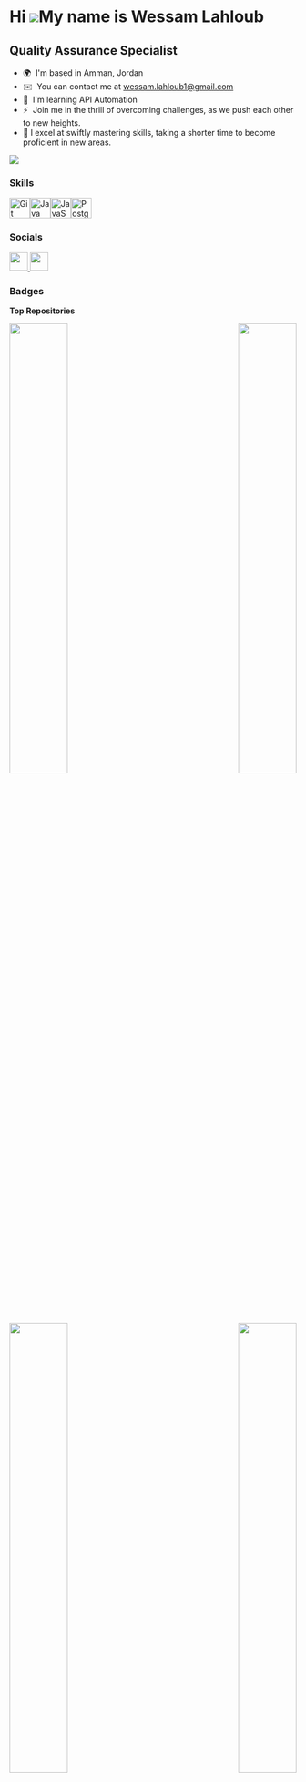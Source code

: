Hi ![](https://user-images.githubusercontent.com/18350557/176309783-0785949b-9127-417c-8b55-ab5a4333674e.gif)My name is Wessam Lahloub
======================================================================================================================================

Quality Assurance Specialist
----------------------------

* 🌍  I'm based in Amman, Jordan
* ✉️  You can contact me at [wessam.lahloub1@gmail.com](mailto:wessam.lahloub1@gmail.com)
* 🧠  I'm learning API Automation
* ⚡  Join me in the thrill of overcoming challenges, as we push each other to new heights.
* 🚀 I excel at swiftly mastering skills, taking a shorter time to become proficient in new areas.


<a href="https://www.github.com/WessamLahloub" target="_blank" rel="noreferrer"><img
src="https://img.shields.io/github/followers/WessamLahloub?logo=github&style=for-the-badge&color=0891b2&labelColor=1c1917" /></a>

### Skills


<p align="left">
<a href="https://git-scm.com/" target="_blank" rel="noreferrer"><img src="https://raw.githubusercontent.com/danielcranney/readme-generator/main/public/icons/skills/git-colored.svg" width="36" height="36" alt="Git" /></a><a href="https://www.oracle.com/java/" target="_blank" rel="noreferrer"><img src="https://raw.githubusercontent.com/danielcranney/readme-generator/main/public/icons/skills/java-colored.svg" width="36" height="36" alt="Java" /></a><a href="https://developer.mozilla.org/en-US/docs/Web/JavaScript" target="_blank" rel="noreferrer"><img src="https://raw.githubusercontent.com/danielcranney/readme-generator/main/public/icons/skills/javascript-colored.svg" width="36" height="36" alt="JavaScript" /></a><a href="https://www.postgresql.org/" target="_blank" rel="noreferrer"><img src="https://raw.githubusercontent.com/danielcranney/readme-generator/main/public/icons/skills/postgresql-colored.svg" width="36" height="36" alt="PostgreSQL" /></a>
</p>


### Socials

<p align="left"> <a href="https://www.github.com/WessamLahloub" target="_blank" rel="noreferrer"> <picture> <source media="(prefers-color-scheme: dark)" srcset="https://raw.githubusercontent.com/danielcranney/readme-generator/main/public/icons/socials/github-dark.svg" /> <source media="(prefers-color-scheme: light)" srcset="https://raw.githubusercontent.com/danielcranney/readme-generator/main/public/icons/socials/github.svg" /> <img src="https://raw.githubusercontent.com/danielcranney/readme-generator/main/public/icons/socials/github.svg" width="32" height="32" /> </picture> </a> <a href="https://www.linkedin.com/in/wessam-lahloub-9b437a216/" target="_blank" rel="noreferrer"> <picture> <source media="(prefers-color-scheme: dark)" srcset="https://raw.githubusercontent.com/danielcranney/readme-generator/main/public/icons/socials/linkedin-dark.svg" /> <source media="(prefers-color-scheme: light)" srcset="https://raw.githubusercontent.com/danielcranney/readme-generator/main/public/icons/socials/linkedin.svg" /> <img src="https://raw.githubusercontent.com/danielcranney/readme-generator/main/public/icons/socials/linkedin.svg" width="32" height="32" /> </picture> </a></p>

### Badges

<b>Top Repositories</b>

<div width="100%" align="center"><a href="https://github.com/WessamLahloub/Bayt_technical_assessment" align="left"><img align="left" width="45%" src="https://github-readme-stats.vercel.app/api/pin/?username=WessamLahloub&repo=Bayt_technical_assessment&title_color=0891b2&text_color=ffffff&icon_color=0891b2&bg_color=1c1917&hide_border=true&locale=en" /></a><a href="https://github.com/WessamLahloub/SmartBuy_Functional_Testing" align="right"><img align="right" width="45%" src="https://github-readme-stats.vercel.app/api/pin/?username=WessamLahloub&repo=SmartBuy_Functional_Testing&title_color=0891b2&text_color=ffffff&icon_color=0891b2&bg_color=1c1917&hide_border=true&locale=en" /></a></div><br /><br /><br /><br /><br /><br /><br />

<br /><br /><br /><br /><br />

<div width="100%" align="center"><a href="https://github.com/WessamLahloub/STLC_Documents_Practice" align="left"><img align="left" width="45%" src="https://github-readme-stats.vercel.app/api/pin/?username=WessamLahloub&repo=STLC_Documents_Practice&title_color=0891b2&text_color=ffffff&icon_color=0891b2&bg_color=1c1917&hide_border=true&locale=en" /></a><a href="https://github.com/WessamLahloub/Rotation-Major-Feature-Documents" align="right"><img align="right" width="45%" src="https://github-readme-stats.vercel.app/api/pin/?username=WessamLahloub&repo=Rotation-Major-Feature-Documents&title_color=0891b2&text_color=ffffff&icon_color=0891b2&bg_color=1c1917&hide_border=true&locale=en" /></a></div>
